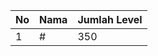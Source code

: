 | No | Nama            | Jumlah Level |
|----|-----------------|--------------|
| 1  | #    |    350        |
